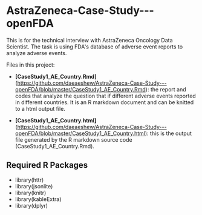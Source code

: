 # AstraZeneca-Case-Study---openFDA

This is for the technical interview with AstraZeneca Oncology Data Scientist. The task is using FDA's database of adverse event reports to analyze adverse events.

Files in this project: 
* **[CaseStudy1_AE_Country.Rmd]** (https://github.com/daeaeshew/AstraZeneca-Case-Study---openFDA/blob/master/CaseStudy1_AE_Country.Rmd): the report and codes that analyze the question that if different adverse events reported in different countries. It is an R markdown document and can be knitted to a html output file.

* **[CaseStudy1_AE_Country.html]** (https://github.com/daeaeshew/AstraZeneca-Case-Study---openFDA/blob/master/CaseStudy1_AE_Country.html): this is the output file generated by the R markdown source code (CaseStudy1_AE_Country.Rmd).

## Required R Packages
- library(httr)
- library(jsonlite)
- library(knitr)
- library(kableExtra)
- library(dplyr)
